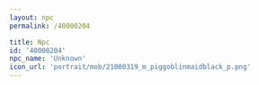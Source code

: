 ```yaml
---
layout: npc
permalink: /40000204

title: Npc
id: '40000204'
npc_name: 'Unknown'
icon_url: 'portrait/mob/21000319_m_piggoblinmaidblack_p.png'
---
```

